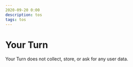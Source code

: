 ```yaml
---
2020-09-20 0:00
description: tos
tags: tos
---
```


# Your Turn

Your Turn does not collect, store, or ask for any user data. 
